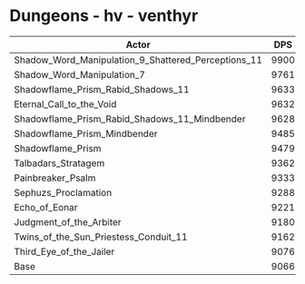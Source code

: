 # Dungeons - hv - venthyr
| Actor | DPS | Increase |
|---|:---:|:---:|
|Shadow_Word_Manipulation_9_Shattered_Perceptions_11|9900|9.20%|
|Shadow_Word_Manipulation_7|9761|7.67%|
|Shadowflame_Prism_Rabid_Shadows_11|9633|6.25%|
|Eternal_Call_to_the_Void|9632|6.24%|
|Shadowflame_Prism_Rabid_Shadows_11_Mindbender|9628|6.20%|
|Shadowflame_Prism_Mindbender|9485|4.62%|
|Shadowflame_Prism|9479|4.56%|
|Talbadars_Stratagem|9362|3.26%|
|Painbreaker_Psalm|9333|2.95%|
|Sephuzs_Proclamation|9288|2.45%|
|Echo_of_Eonar|9221|1.71%|
|Judgment_of_the_Arbiter|9180|1.26%|
|Twins_of_the_Sun_Priestess_Conduit_11|9162|1.06%|
|Third_Eye_of_the_Jailer|9076|0.11%|
|Base|9066|0.00%|
